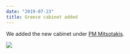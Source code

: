```yaml
---
date: "2019-07-23"
title: Greece cabinet added
---
```


We added the new cabinet under [PM Mitsotakis](http://www.parlgov.org/explore/grc/cabinet/2019-07-08/).

![](/images/parliament-scotland.jpg)
